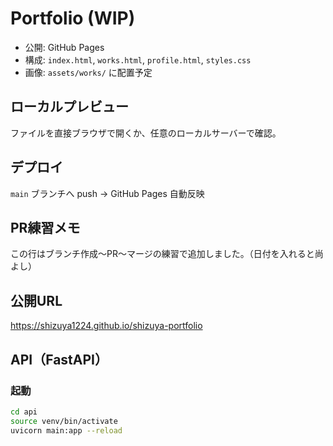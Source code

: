 # Portfolio (WIP)

- 公開: GitHub Pages
- 構成: `index.html`, `works.html`, `profile.html`, `styles.css`
- 画像: `assets/works/` に配置予定

## ローカルプレビュー
ファイルを直接ブラウザで開くか、任意のローカルサーバーで確認。

## デプロイ
`main` ブランチへ push → GitHub Pages 自動反映

## PR練習メモ
この行はブランチ作成～PR～マージの練習で追加しました。（日付を入れると尚よし）

## 公開URL
https://shizuya1224.github.io/shizuya-portfolio

## API（FastAPI）

### 起動
```bash
cd api
source venv/bin/activate
uvicorn main:app --reload
